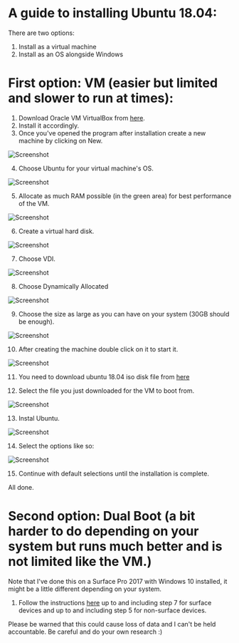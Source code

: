 # A guide to installing Ubuntu 18.04:

There are two options:

1. Install as a virtual machine
2. Install as an OS alongside Windows


# First option: VM (easier but limited and slower to run at times):

1. Download Oracle VM VirtualBox from [here](https://www.virtualbox.org/wiki/Downloads).
2. Install it accordingly.
3. Once you've opened the program after installation create a new machine by clicking on New.

![Screenshot](VM1.png)

4. Choose Ubuntu for your virtual machine's OS.

![Screenshot](VM2.png)

5. Allocate as much RAM possible (in the green area) for best performance of the VM.

![Screenshot](VM3.png)

6. Create a virtual hard disk.

![Screenshot](VM4.png)

7. Choose VDI.

![Screenshot](VM5.png)

8. Choose Dynamically Allocated

![Screenshot](VM6.png)

9. Choose the size as large as you can have on your system (30GB should be enough).

![Screenshot](VM7.png)

10. After creating the machine double click on it to start it.

![Screenshot](VM8.png)

11. You need to download ubuntu 18.04 iso disk file from [here](http://releases.ubuntu.com/18.04.1/)

12. Select the file you just downloaded for the VM to boot from.

![Screenshot](VM9.png)

13. Instal Ubuntu.

![Screenshot](VM10.png)

14. Select the options like so:

![Screenshot](VM11.png)

15. Continue with default selections until the installation is complete.

All done.

# Second option: Dual Boot (a bit harder to do depending on your system but runs much better and is not limited like the VM.)

Note that I've done this on a Surface Pro 2017 with Windows 10 installed, it might be a little different depending on your system.

1. Follow the instructions [here](https://www.reddit.com/r/SurfaceLinux/comments/7kb1ky/guide_installing_linux_on_surfaceseries_devices/) up to and including step 7 for surface devices and up to and including step 5 for non-surface devices.

Please be warned that this could cause loss of data and I can't be held accountable. Be careful and do your own research :)